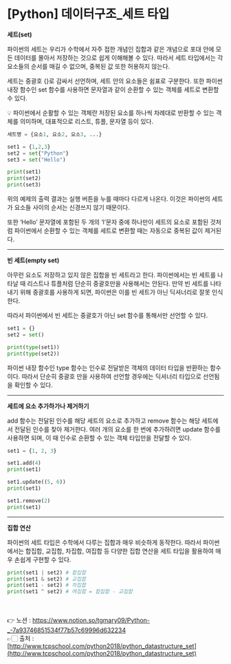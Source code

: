 # [Python] 데이터구조_세트 타입

 

**세트(set)**

파이썬의 세트는 우리가 수학에서 자주 접한 개념인 집합과 같은 개념으로 포대 안에 모든 데이터를 몰아서 저장하는 것으로 쉽게 이해해볼 수 있다. 따라서 세트 타입에서는 각 요소들의 순서를 매길 수 없으며, 중복된 값 또한 허용하지 않는다.

세트는 중괄호 {}로 감싸서 선언하며, 세트 안의 요소들은 쉼표로 구분한다.
또한 파이썬 내장 함수인 set 함수를 사용하면 문자열과 같이 순환할 수 있는 객체를 세트로 변환할 수 있다.

<aside>
💡 파이썬에서 순활할 수 있는 객체란 저장된 요소를 하나씩 차례대로 반환할 수 있는 객체를 의미하며, 대표적으로 리스트, 튜플, 문자열 등이 있다.

</aside>

```python
세트명 = {요소1, 요소2, 요소3, ...}
```

```python
set1 = {1,2,3}
set2 = set{"Python"}
set3 = set("Hello")

print(set1)
print(set2)
print(set3)
```


위의 예제의 출력 결과는 실행 버튼을 누를 때마다 다르게 나온다. 
이것은 파이썬의 세트가 요소들 사이의 순서는 신경쓰지 않기 때문이다. 

또한 ‘Hello’ 문자열에 포함된 두 개의 ‘l’문자 중에 하나만이 세트의 요소로 포함된 것처럼 파이썬에서 순환할 수 있는 객체를 세트로 변환할 때는 자동으로 중복된 값이 제거된다.

---

**빈 세트(empty set)**

아무런 요소도 저장하고 있지 않은 집합을 빈 세트라고 한다. 파이썬에서는 빈 세트를 나타날 때 
리스트나 튜플처럼 단순히 중괄호만을 사용해서는 안된다. 
만약 빈 세트를 나타내기 위해 중괄호를 사용하게 되면, 파이썬은 이를 빈 세트가 아닌 딕셔너리로 잘못 인식한다.

따라서 파이썬에서 빈 세트는 중괄호가 아닌 set 함수를 통해서만 선언할 수 있다.

```python
set1 = {}
set2 = set()

print(type(set1))
print(type(set2))
```


파이썬 내장 함수인 type 함수는 인수로 전달받은 객체의 데이터 타입을 반환하는 함수이다. 
따라서 단순히 중괄호 만을 사용하여 선언할 경우에는 딕셔너리 타입으로 선언됨을 확인할 수 있다.

---

**세트에 요소 추가하가나 제거하기**

add 함수는 전달된 인수를 해당 세트의 요소로 추가하고 remove 함수는 해당 세트에서 전달된 인수를 찾아 제거한다. 여러 개의 요소를 한 번에 추가하려면 update 함수를 사용하면 되며, 이 때 인수로 순환할 수 있는 객체 타입만을 전달할 수 있다.

```python
set1 = {1, 2, 3}  

set1.add(4)
print(set1)  

set1.update((5, 6))
print(set1)  

set1.remove(2)
print(set1)
```


---

**집합 연산**

파이썬의 세트 타입은 수학에서 다루는 집합과 매우 비슷하게 동작한다. 따라서 파이썬에서는 
합집합, 교집합, 차집합, 여집합 등 다양한 집합 연산을 세트 타입을 활용하여 매우 손쉽게 구현할 수 있다.

```python
print(set1 | set2) # 합집합
print(set1 & set2) # 교집합
print(set1 - set2) # 차집합
print(set1 ^ set2) # 여집합 = 합집합 - 교집합
```

<br><br>
👉 노션 : https://www.notion.so/tgmary09/Python-_-7a93746851534f77b57c69996d632234
<br>
👉🏻 출처 : [http://www.tcpschool.com/python2018/python_datastructure_set](http://www.tcpschool.com/python2018/python_datastructure_set)
